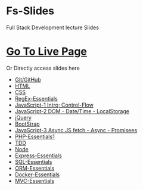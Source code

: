 # Fs-Slides 
Full Stack Development lecture Slides 

# [Go To Live Page](https://qasimtalkin.github.io/FS-SlideDeck/)
Or Directly access slides here
* [Git/GitHub](https://qasimtalkin.github.io/FS-SlideDeck/embeded/GIT-Essentials.html)
* [HTML](https://qasimtalkin.github.io/FS-SlideDeck/embeded/HTML5-Essentials.html)
* [CSS](https://qasimtalkin.github.io/FS-SlideDeck/embeded/CSS-Essentials.html)
* [RegEx-Essentials](https://qasimtalkin.github.io/FS-SlideDeck/embeded/RegEx-Essentials.html)
* [JavaScript-1 Intro; Control-Flow](https://qasimtalkin.github.io/FS-SlideDeck/embeded/JS-Essentials.html)
* [JavaScript-2 DOM - Date/Time - LocalStorage](https://qasimtalkin.github.io/FS-SlideDeck/embeded/JS-Essentials2.html)
* [jQuery](https://qasimtalkin.github.io/FS-SlideDeck/embeded/jQuery-Essentials3.html)
* [BootStrap](https://qasimtalkin.github.io/FS-SlideDeck/embeded/BootStrap-Essentials.html)
* [JavaScript-3 Async JS fetch - Async - Promisees](https://qasimtalkin.github.io/FS-SlideDeck/embeded/Js-Essentials3.html)
* [PHP-Essentials1](https://qasimtalkin.github.io/FS-SlideDeck/embeded/PHP-Essentials1.html)
* [TDD](https://qasimtalkin.github.io/FS-SlideDeck/embeded/TDD.html)
* [Node](https://qasimtalkin.github.io/FS-SlideDeck/embeded/Node-Essentials.html)
* [Express-Essentials](https://qasimtalkin.github.io/FS-SlideDeck/embeded/Express.html)
* [SQL-Essentials](https://qasimtalkin.github.io/FS-SlideDeck/embeded/SQL-Essentials.html)
* [ORM-Essentials](https://qasimtalkin.github.io/FS-SlideDeck/embeded/ORM-Essentials.html)
* [Docker-Essentials](https://qasimtalkin.github.io/FS-SlideDeck/embeded/Docker-Essentials.html)
* [MVC-Essentials](https://qasimtalkin.github.io/FS-SlideDeck/embeded/MVC-Essentials.html)

